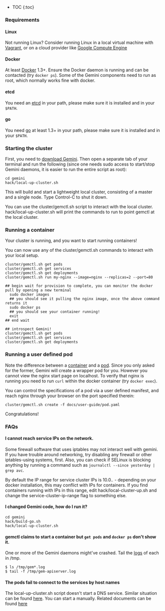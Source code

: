 ---
---

* TOC
{:toc}

### Requirements

#### Linux

Not running Linux? Consider running Linux in a local virtual machine with [Vagrant](/docs/getting-started-guides/vagrant), or on a cloud provider like [Google Compute Engine](/docs/getting-started-guides/gce)

#### Docker

At least [Docker](https://docs.docker.com/installation/#installation)
1.3+. Ensure the Docker daemon is running and can be contacted (try `docker
ps`).  Some of the Gemini components need to run as root, which normally
works fine with docker.

#### etcd

You need an [etcd](https://github.com/coreos/etcd/releases) in your path, please make sure it is installed and in your ``$PATH``.

#### go

You need [go](https://golang.org/doc/install) at least 1.3+ in your path, please make sure it is installed and in your ``$PATH``.

### Starting the cluster

First, you need to [download Gemini](/docs/getting-started-guides/binary_release/). Then open a separate tab of your terminal 
and run the following (since one needs sudo access to start/stop Gemini daemons, it is easier to run the entire script as root):

```shell
cd gemini
hack/local-up-cluster.sh
```

This will build and start a lightweight local cluster, consisting of a master
and a single node. Type Control-C to shut it down.

You can use the cluster/gemctl.sh script to interact with the local cluster. hack/local-up-cluster.sh will
print the commands to run to point gemctl at the local cluster.


### Running a container

Your cluster is running, and you want to start running containers!

You can now use any of the cluster/gemctl.sh commands to interact with your local setup.

```shell
cluster/gemctl.sh get pods
cluster/gemctl.sh get services
cluster/gemctl.sh get deployments
cluster/gemctl.sh run my-nginx --image=nginx --replicas=2 --port=80

## begin wait for provision to complete, you can monitor the docker pull by opening a new terminal
  sudo docker images
  ## you should see it pulling the nginx image, once the above command returns it
  sudo docker ps
  ## you should see your container running!
  exit
## end wait

## introspect Gemini!
cluster/gemctl.sh get pods
cluster/gemctl.sh get services
cluster/gemctl.sh get deployments
```

### Running a user defined pod

Note the difference between a [container](/docs/user-guide/containers)
and a [pod](/docs/user-guide/pods). Since you only asked for the former, Gemini will create a wrapper pod for you.
However you cannot view the nginx start page on localhost. To verify that nginx is running you need to run `curl` within the docker container (try `docker exec`).

You can control the specifications of a pod via a user defined manifest, and reach nginx through your browser on the port specified therein:

```shell
cluster/gemctl.sh create -f docs/user-guide/pod.yaml
```

Congratulations!

### FAQs

#### I cannot reach service IPs on the network.

Some firewall software that uses iptables may not interact well with
gemini.  If you have trouble around networking, try disabling any
firewall or other iptables-using systems, first.  Also, you can check
if SELinux is blocking anything by running a command such as `journalctl --since yesterday | grep avc`.

By default the IP range for service cluster IPs is 10.0.*.* - depending on your
docker installation, this may conflict with IPs for containers.  If you find
containers running with IPs in this range, edit hack/local-cluster-up.sh and
change the service-cluster-ip-range flag to something else.

#### I changed Gemini code, how do I run it?

```shell
cd gemini
hack/build-go.sh
hack/local-up-cluster.sh
```

#### gemctl claims to start a container but `get pods` and `docker ps` don't show it.

One or more of the Gemini daemons might've crashed. Tail the [logs](/docs/admin/cluster-troubleshooting/#looking-at-logs) of each in /tmp.

```shell
$ ls /tmp/gem*.log
$ tail -f /tmp/gem-apiserver.log
```

#### The pods fail to connect to the services by host names

The local-up-cluster.sh script doesn't start a DNS service. Similar situation can be found [here](http://issue.gem.io/6667). You can start a manually. Related documents can be found [here](https://releases.gem.io/{{page.githubbranch}}/cluster/addons/dns#how-do-i-configure-it)
